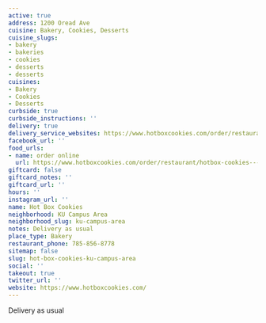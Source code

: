 ```yaml
---
active: true
address: 1200 Oread Ave
cuisine: Bakery, Cookies, Desserts
cuisine_slugs:
- bakery
- bakeries
- cookies
- desserts
- desserts
cuisines:
- Bakery
- Cookies
- Desserts
curbside: true
curbside_instructions: ''
delivery: true
delivery_service_websites: https://www.hotboxcookies.com/order/restaurant/hotbox-cookies---oread-avenue-menu/18175
facebook_url: ''
food_urls:
- name: order online
  url: https://www.hotboxcookies.com/order/restaurant/hotbox-cookies---oread-avenue-menu/18175
giftcard: false
giftcard_notes: ''
giftcard_url: ''
hours: ''
instagram_url: ''
name: Hot Box Cookies
neighborhood: KU Campus Area
neighborhood_slug: ku-campus-area
notes: Delivery as usual
place_type: Bakery
restaurant_phone: 785-856-8778
sitemap: false
slug: hot-box-cookies-ku-campus-area
social: ''
takeout: true
twitter_url: ''
website: https://www.hotboxcookies.com/
---
```


Delivery as usual